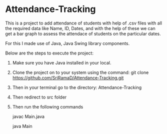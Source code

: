 # Attendance-Tracking

This is a project to add attendance of students with help of .csv files with all the required data like Name, ID, Dates, and with the help of these we can get a bar graph to assess the attendace of students on the particular dates.

For this I made use of Java, Java Swing library components.

Below are the steps to execute the project:

1. Make sure you have Java installed in your local.
2. Clone the project on to your system using the command: git clone https://github.com/SriRamaD/Attendance-Tracking.git
3. Then in your terminal go to the directory: Attendance-Tracking
4. Then redirect to src folder
5. Then run the following commands
   
   javac Main.java


   java Main

